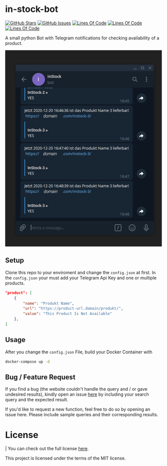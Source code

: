 # in-stock-bot
[![GitHub Stars](https://img.shields.io/github/stars/MayNiklas/in-stock-bot.svg)](stargazers) [![GitHub Issues](https://img.shields.io/github/issues/MayNiklas/in-stock-bot.svg)](issues) [![Lines Of Code](https://tokei.rs/b1/github/MayNiklas/in-stock-bot?category=lines)](inStockBot) [![Lines Of Code](https://tokei.rs/b1/github/MayNiklas/in-stock-bot?category=code)](inStockBot) [![Lines Of Code](https://tokei.rs/b1/github/MayNiklas/in-stock-bot?category=files)](inStockBot)

A small python Bot with Telegram notifications for checking availability of a product.

![Chat Preview](./inStockBot.jpg)

## Setup
Clone this repo to your enviroment and change the `config.json` at first.
In the `config.json` your must add your Telegram Api Key and one or multiple products.
```json
"product": [
    {
        "name": "Produkt Name",
        "url": "https://product-url.domain/produkt/",
        "value": "This Product Is Not Available"
    },
]
```


## Usage
After you change the `config.json` File, build your Docker Container with 

```sh 
docker-compose up -d
```


## Bug / Feature Request
If you find a bug (the website couldn't handle the query and / or gave undesired results), kindly open an issue [here](issues) by including your search query and the expected result.

If you'd like to request a new function, feel free to do so by opening an issue here. Please include sample queries and their corresponding results.

# License
| You can check out the full license [here](LICENSE).

This project is licensed under the terms of the MIT license.

[inStockBot]: <https://github.com/MayNiklas/in-stock-bot>
[stargazers]: <https://github.com/MayNiklas/in-stock-bot/stargazers>
[LICENSE]: <https://github.com/MayNiklas/in-stock-bot/LICENSE>
[issues]: <https://github.com/MayNiklas/in-stock-bot/issues>